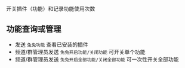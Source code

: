 开关插件（功能）和记录功能使用次数

## 功能查询或管理

- 发送 `兔兔功能` 查看已安装的插件
- 频道/群管理员发送 `兔兔开启功能/关闭功能` 可开关单个功能
- 频道/群管理员发送 `兔兔开启全部功能/关闭全部功能` 可一次性开关全部功能
